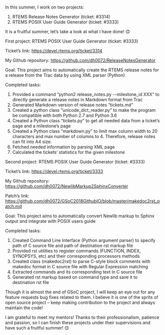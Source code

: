 In this summer, I work on two projects:
1. RTEMS Release Notes Generator (ticket: #3314)
2. RTEMS POSIX User Guide Generator (ticket: #3333)

It is a fruitful summer, let’s take a look at what I have done! 😊

First project: RTEMS POSIX User Guide Generator (ticket: #3333)

Ticket’s link: https://devel.rtems.org/ticket/3314

My Github repository: https://github.com/dh0072/ReleaseNotesGenerator

Goal: This project aims to automatically create the RTEMS release notes for a release from the Trac data by using XML parser (Python)

Completed tasks:
1. Provided a command “python2 release_notes.py --milestone_id XXX” to directly generate a release notes in Markdown format from Trac
2. Generated Markdown version of release notes “tickets.md”
3. Created a python class “unicode_dict_reader.py” to make the program be compatible with both Python 2.7 and Python 3.6 
4. Created a Python class “tickets.py” to get all needed data from a ticket’s page and a milestone’s page
5. Created a Python class “markdown.py” to limit max column width to 20 characters and max number of columns to 4. Therefore, release notes can fit into A4 size.
6. Fetched needed information by parsing XML page
7. Calculated the tickets’ statistics for the given milestone

Second project: RTEMS POSIX User Guide Generator (ticket: #3333)

Ticket’s link: https://devel.rtems.org/ticket/3333

My Github repository: https://github.com/dh0072/NewlibMarkup2SphinxConverter

Patch’s link: https://github.com/dh0072/GSoC2018GithubIO/blob/master/makedoc2rst_patch.md

Goal: This project aims to automatically convert Newlib markup to Sphinx output and integrate with POSIX users guide

Completed tasks:
1. Created Command Line Interface (Python argument parser) to specify path of C source file and path of destination rst markup file
2. Provided rst utilities to register commands (FUNCTION, INDEX, SYNOPSYS, etc) and their corresponding processors methods
3. Created class (makedoc2rst) to parse C-style block comments with makedoc format in C source file with Regular Expression matching
4. Extracted commands and its corresponding text in C source file
5. Generated rst markup based on command type and save it to destination rst file

Though it is almost the end of GSoC project, I will keep an eye out for any feature requests bug fixes related to them. I believe it is one of the sprits of open source project – keep making contribution to the project and always maintain the code!

I am grateful to meet my mentors! Thanks to their professionalism, patience and passion, so I can finish these projects under their supervisions and have such a fruitful summer! 😊
